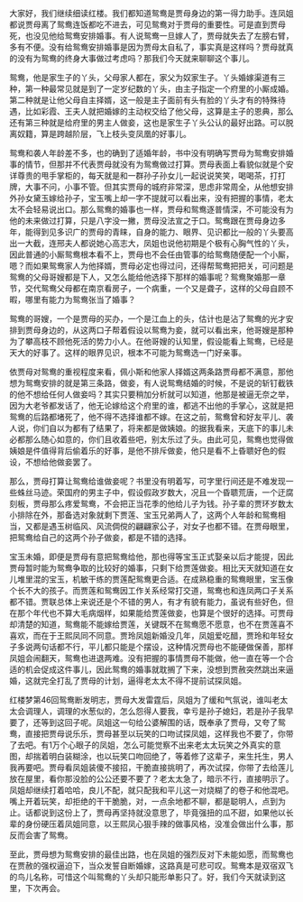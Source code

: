 
大家好，我们继续细读红楼。我们都知道鸳鸯是贾母身边的第一得力助手。连凤姐都说贾母离了鸳鸯连饭都吃不进去，可见鸳鸯对于贾母的重要性。可是直到贾母死，也没见他给鸳鸯安排婚事。有人说鸳鸯一旦嫁人了，贾母就失去了左膀右臂，多有不便。没有给鸳鸯安排婚事是因为贾母太自私了，事实真是这样吗？贾母就真的没有为鸳鸯的终身大事做过考虑吗？那我们今天就来聊聊这个事儿。

鸳鸯，他是家生子的丫头，父母家人都在，家父为奴家生子。丫头婚嫁渠道有三种，第一种最常见就是到了一定岁纪数的丫头，由主子指定一个府里的小厮成婚。第二种就是让他父母自主择婿，这一般是主子面前有头有脸的丫头才有的特殊待遇，比如彩霞、王夫人就把婚嫁的主动权交给了他父母，这算是主子的恩典，那么还有第三种就是给府里的男主人做妾，这也是家生子丫头公认的最好出路。可以脱离奴籍，算是跨越阶层，飞上枝头变凤凰的好事儿。

鸳鸯和袭人年龄差不多，也的确到了适婚年龄，书中没有明确写贾母为鸳鸯安排婚事的情节，但那并不代表贾母就没有为鸳鸯做过打算。贾母表面上看貌似就是个安详尊贵的甩手掌柜的，每天就是和一群孙子孙女儿一起说说笑笑，喝喝茶，打打牌，大事不问，小事不管。但其实贾母的城府非常深，思虑非常周全，从他想安排外孙女黛玉嫁给孙子，宝玉嘴上却一字不提就可以看出来，没有把握的事情，老太太不会轻易说出口。那么鸳鸯的婚事也一样，贾母和鸳鸯逐普情深，不可能没有为他的未来做过打算，只是八字没一撇，贾母没法宣之于口。鸳鸯跟在贾母身边多年，能得到见多识广的贾母的青睐，自身的能力、眼界、见识都比一般的丫头要高出一大截，连邢夫人都说她心高志大，凤姐也说他初期是个极有心胸气性的丫头，因此普通的小厮鸳鸯根本看不上，贾母也不会任由管事的给鸳鸯随便配一个小厮，嗯？而如果鸳鸯家人为他择婿，贾母必定也得过问，还得帮鸳鸯把把关，可问题是鸳鸯的父母哥嫂都是下人，又怎么能给他选择下那样的婚事呢？鸳鸯聚婚那一章节，交代鸳鸯父母都在南京看房子，一个病重，一个又是聋子，这样的父母自顾不暇，哪里有能力为鸳鸯张当了婚事？

鸳鸯的哥嫂，一个是贾母的买办，一个是江血上的头，估计也是沾了鸳鸯的光才安排到贾母身边的，从这两口子帮着假设以鸳鸯为妾，就可以看出来，他哥嫂是那种为了攀高枝不顾他死活的势力小人。在他哥嫂的认知里，假设能看上鸳鸯，已经是天大的好事了。这样的眼界见识，根本不可能为鸳鸯选一门好亲事。

依贾母对鸳鸯的重视程度来看，佩小斯和他家人择婿这两条路贾母都不满意，那他想为鸳鸯安排的就是第三条路，做妾，有人说鸳鸯结婚的时候，不是说的斩钉截铁的他不想给任何人做妾吗？其实只要稍加分析就可以知道，他那是被逼无奈之举，因为大老爷都发话了，他无论嫁给这个府里的谁，都逃不出他的手掌心，这就是把鸳鸯的后路都堵死了，他不得不选择谁都不嫁。在这之前，鸳鸯曾和好友平儿、袭人说，你们自以为都有了结果了，将来都是做姨娘。的据我看来，天底下的事儿未必都那么随心如意的，你们且收着些吧，别太乐过了头。由此可见，鸳鸯也觉得做姨娘是件值得背后偷着乐的好事，是他不排斥做妾，他只是看不上昏聩好色的假设，不想给他做妾罢了。

那么，贾母打算让鸳鸯给谁做妾呢？书里没有明着写，可字里行间还是不难发现一些蛛丝马迹。荣国府的男主子中，假设假政岁数大，况且一个昏聩荒唐，一个迂腐刻板，贾母那么疼爱鸳鸯，不会把正当花季的他给儿子为钱。孙子辈的贾环岁数太小排除在外，那备选对象就剩下贾莲、宝玉兄弟两人了，这两个人年龄和鸳鸯相当，又都是遇玉树临风、风流倜傥的翩翩家公子，对女子也都不错。在贾母眼里，把鸳鸯给自己的这两个孙子做妾，都是不错的选择。

宝玉未婚，即便是贾母有意把鸳鸯给他，那也得等宝玉正式娶亲以后才能提，因此贾母暂时能为鸳鸯争取的比较好的婚事，只剩下给贾莲做妾。相比天天就知道在女儿堆里混的宝玉，机敏干练的贾莲配鸳鸯更合适。在成熟稳重的鸳鸯眼里，宝玉像个长不大的孩子。而贾莲和鸳鸯因工作关系经常打交道，鸳鸯也和连凤两口子关系都不错。贾联总体上来说还是个不错的男人，有才有貌有能力，虽说有些好色，但在那个年代也不算大毛病烟样，如果能给贾莲做妾，也算是个很好的选择。可贾母却清楚的知道，鸳鸯能不能嫁给贾莲，关键既不在鸳鸯愿不愿意，也不在贾莲喜不喜欢，而在于王熙凤同不同意。贾玲凤姐新婚没几年，凤姐爱吃醋，贾玲和年轻女子多说两句话都不行，平儿都只能是个摆设，这种情况贾母也不能硬做保善，那样凤姐会闹翻天，鸳鸯也进退两难。没有把握的事情贾母不能做，他一直在等一个合适的机会促成这件事儿，因此鸳鸯的婚事就耽搁了下来，没想到贾赦突然跳出来逼婚，这就完全打乱了贾母的计划，逼得老太太不得不提前试探凤姐。

红楼梦第46回鸳鸯断发明志，贾母大发雷霆后，凤姐为了缓和气氛说，谁叫老太太会调理人，调理的水葱似的，怎么怨得人要我，幸亏是孙子媳妇，若是孙子我早要了，还等到这回子呢。凤姐这一句给公婆解围的话，既奉承了贾母，又夸了鸳鸯，直接把贾母说乐乐，贾母甚至以玩笑的口吻试探凤姐，这样我也不要了，你带了去吧。有1万个心眼子的凤姐，怎么可能觉察不出来老太太玩笑之外真实的意图，却揣着明白装糊涂，也以玩笑口吻回绝了，等着修了这辈子，来生托生，男人我再要吧。贾母看凤姐装傻不接招，干脆直接挑明了，再次试探，你带了去给莲儿放在屋里，看你那没脸的公公还要不要了？老太太急了，暗示不行，直接明示了。凤姐却继续打着哈哈，良儿不配，就只配我和平儿这一对烧糊了的卷子和他混吧。嘴上开着玩笑，却拒绝的干干脆脆，对，一点余地都不聊，都是聪明人，点到为止。话都说到这份上了，贾母再坚持就没意思了，毕竟强扭的瓜不甜，如果他以长辈的身份硬压着凤姐同意，以王熙凤心狠手辣的做事风格，没准会做出什么事，那反而会害了鸳鸯。

至此，贾母想为鸳鸯安排的最佳出路，也在凤姐的强烈反对下未能如愿，而鸳鸯也在贾赦的强权逼迫下，当众发誓自断婚嫁，这路真是可悲可叹。鸳鸯本是双宿双飞的鸟儿名称，可惜这个叫鸳鸯的丫头却只能形单影只了。好，我们今天就读到这里，下次再会。


